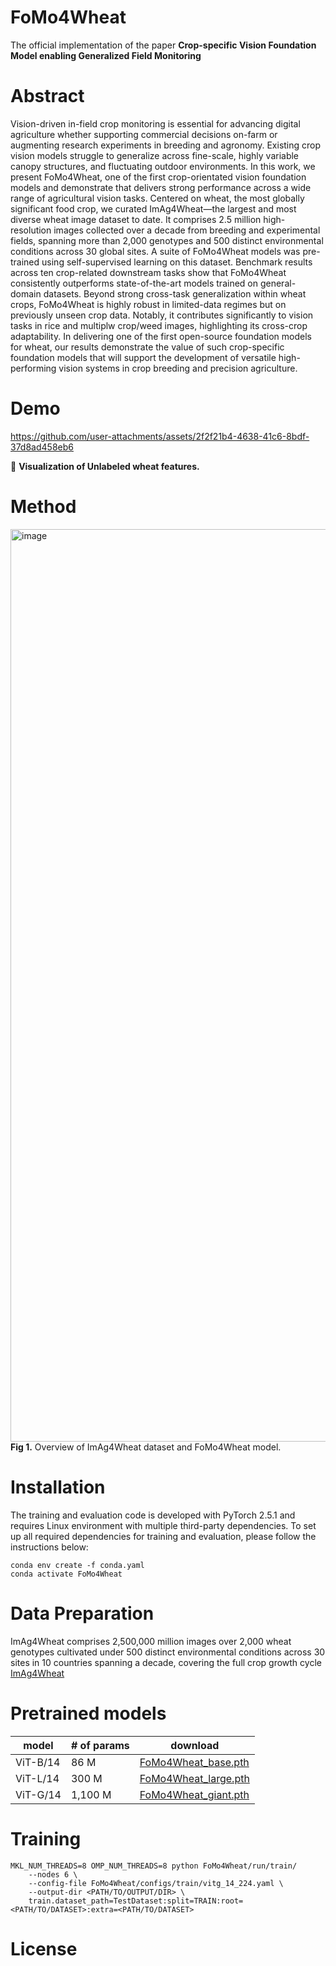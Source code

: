 # FoMo4Wheat 
The official implementation of the paper **Crop-specific Vision Foundation Model enabling Generalized Field Monitoring**
# Abstract
Vision-driven in-field crop monitoring is essential for advancing digital agriculture whether supporting commercial decisions on-farm or augmenting research experiments in breeding and agronomy. Existing crop vision models struggle to generalize across fine-scale, highly variable canopy structures, and fluctuating outdoor environments. In this work, we present FoMo4Wheat, one of the first crop-orientated vision foundation models and demonstrate that delivers strong performance across a wide range of agricultural vision tasks. Centered on wheat, the most globally significant food crop, we curated ImAg4Wheat—the largest and most diverse wheat image dataset to date. It comprises 2.5 million high-resolution images collected over a decade from breeding and experimental fields, spanning more than 2,000 genotypes and 500 distinct environmental conditions across 30 global sites. A suite of FoMo4Wheat models was pre-trained using self-supervised learning on this dataset. Benchmark results across ten crop-related downstream tasks show that FoMo4Wheat consistently outperforms state-of-the-art models trained on general-domain datasets. Beyond strong cross-task generalization within wheat crops, FoMo4Wheat is highly robust in limited-data regimes but on previously unseen crop data. Notably, it contributes significantly to vision tasks in rice and multiplw crop/weed images, highlighting its cross-crop adaptability. In delivering one of the first open-source foundation models for wheat, our results demonstrate the value of such crop-specific foundation models that will support the development of versatile high-performing vision systems in crop breeding and precision agriculture. 
# Demo
https://github.com/user-attachments/assets/2f2f21b4-4638-41c6-8bdf-37d8ad458eb6




🎥 **Visualization of Unlabeled wheat features.**


# Method
<img width="1256" height="1460" alt="image" src="https://github.com/user-attachments/assets/89b475ab-d8c3-4997-a4ec-bd4062b2f986" />
<b>Fig 1.</b> Overview of ImAg4Wheat dataset and FoMo4Wheat model.

# Installation
The training and evaluation code is developed with PyTorch 2.5.1 and requires Linux environment with multiple third-party dependencies. To set up all required dependencies for training and evaluation, please follow the instructions below:
```
conda env create -f conda.yaml
conda activate FoMo4Wheat
```
# Data Preparation
ImAg4Wheat comprises 2,500,000 million images over 2,000 wheat genotypes cultivated under 500 distinct environmental conditions across 30 sites in 10 countries spanning a decade, covering the full crop growth cycle
[ImAg4Wheat](https://huggingface.co/datasets/PheniX-Lab/ImAg4Wheat)
# Pretrained models
| model                | # of params  | download  | 
| ---------------------| ----------- | --------------| 
| ViT-B/14             |   86 M   | [FoMo4Wheat_base.pth](https://huggingface.co/PheniX-Lab/FoMo4Wheat/blob/main/weight/FoMo4Wheat_base.pth) |
| ViT-L/14             |   300 M  | [FoMo4Wheat_large.pth](https://huggingface.co/PheniX-Lab/FoMo4Wheat/blob/main/weight/FoMo4Wheat_large.pth) |
| ViT-G/14             |   1,100 M  | [FoMo4Wheat_giant.pth](https://huggingface.co/PheniX-Lab/FoMo4Wheat/blob/main/weight/FoMo4Wheat_giant.pth) | 

# Training
```
MKL_NUM_THREADS=8 OMP_NUM_THREADS=8 python FoMo4Wheat/run/train/
    --nodes 6 \
    --config-file FoMo4Wheat/configs/train/vitg_14_224.yaml \
    --output-dir <PATH/TO/OUTPUT/DIR> \
    train.dataset_path=TestDataset:split=TRAIN:root=<PATH/TO/DATASET>:extra=<PATH/TO/DATASET>
```
# License
